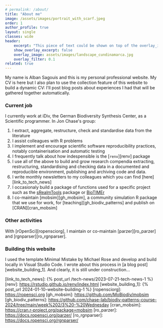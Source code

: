 ```yaml
---
# permalink: /about/
title: "About me"
image: /assets/images/portrait_with_scarf.jpeg
order: 1
author_profile: true
layout: single
classes: wide
header:
    excerpt: "This piece of text could be shown on top of the overlay_image, just under the title"
    show_overlay_excerpt: false
    overlay_image: assets/images/landscape_cundinamarca.jpg
    overlay_filter: 0.1
related: true
---
```


My name is Alban Sagouis and this is my personal professional website. My CV is here but I also plan to use the collection feature of this website to build a dynamic CV: I'll post blog posts about experiences I had that will be gathered together automatically.

### Current job
I currently work at iDiv, the German Biodiversity Synthesis Center, as a Scientific programmer. In Jon Chase's group:
1. I extract, aggregate, restructure, check and standardise data from the literature
2. I assist colleagues with R problems
3. I implement and encourage scientific software reproducibility practices, notably containerisation and automatic testing
4. I frequently talk about how indespensible is the [`renv`][renv] package
5. I use all of the above to build and grow research compendia extracting, restructuring, standardising and checking data in a documented and reproducible environment, publishing and archiving code and data.
6. I write monthly newsletters to my colleagues which you can find [here][link_to_tech_news]
7. I occasionaly build a package of functions used for a specific project such as the [sRealmTools][gh_srealmtools] package or [BioTIMEr][gh_biotimer]
8. I co-maintain [mobsim][gh_mobsim], a community simulation R package that we use for work, for [teaching][gh_biodiv_patterns] and publish on [CRAN][cran_mobsim]

### Other activities
With [rOpenSci][ropensciorg], I maintain or co-maintain [parzer][ro_parzer] and [rgnparser][ro_rgnparser].

### Building this website
I used the template Minimal Mistake by Michael Rose and develop and build locally in Visual Studio Code. I wrote about this process in [a blog post][website_building_1]. And clearly, it is still under construction...

[gh_srealmtools]:     https://github.com/sRealmWG/sRealmTools
[gh_biotimer]:        https://github.com/bioTIMEHub/BioTIMEr
[link_to_tech_news]:  {% post_url /tech-news/2023-07-21-tech-news-1 %}
[renv]:               https://rstudio.github.io/renv/index.html
[website_building_1]: {% post_url 2024-01-10-website-building-1 %}
[ropensciorg]:        https://ropensci.org
[gh_mobsim]:          https://github.com/MoBiodiv/mobsim
[gh_biodiv_patterns]: https://github.com/chase-lab/biodiv-patterns-course-2024/tree/main/week%202/3%20-%20Wednesday
[cran_mobsim]:        https://cran.r-project.org/package=mobsim
[ro_parzer]:          https://docs.ropensci.org/parzer/
[ro_rgnparser]:       https://docs.ropensci.org/rgnparser/